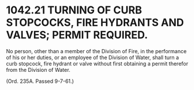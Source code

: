 1042.21 TURNING OF CURB STOPCOCKS, FIRE HYDRANTS AND VALVES; PERMIT REQUIRED.
=============================================================================

No person, other than a member of the Division of Fire, in the
performance of his or her duties, or an employee of the Division of
Water, shall turn a curb stopcock, fire hydrant or valve without first
obtaining a permit therefor from the Division of Water.

(Ord. 235A. Passed 9-7-61.)
